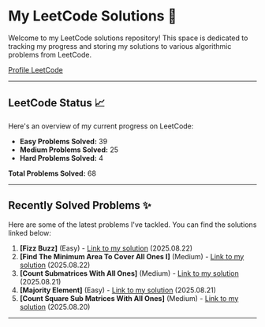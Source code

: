 # My LeetCode Solutions 🚀

Welcome to my LeetCode solutions repository! This space is dedicated to tracking my progress and storing my solutions to various algorithmic problems from LeetCode.

[Profile LeetCode](https://leetcode.com/u/L4yoos/)

---

## LeetCode Status 📈

Here's an overview of my current progress on LeetCode:
    
* **Easy Problems Solved:** 39
* **Medium Problems Solved:** 25
* **Hard Problems Solved:** 4
    
**Total Problems Solved:** 68
    

---

## Recently Solved Problems ✨

Here are some of the latest problems I've tackled. You can find the solutions linked below:
    
1.  **[Fizz Buzz]** (Easy) - [Link to my solution](https://github.com/L4yoos/leetcode/blob/main/412_FizzBuzz_Easy/Solution.java) (2025.08.22)
2.  **[Find The Minimum Area To Cover All Ones I]** (Medium) - [Link to my solution](https://github.com/L4yoos/leetcode/blob/main/3195_FindTheMinimumAreaToCoverAllOnesI_Medium/Solution.java) (2025.08.22)
3.  **[Count Submatrices With All Ones]** (Medium) - [Link to my solution](https://github.com/L4yoos/leetcode/blob/main/1504_CountSubmatricesWithAllOnes_Medium/Solution.java) (2025.08.21)
4.  **[Majority Element]** (Easy) - [Link to my solution](https://github.com/L4yoos/leetcode/blob/main/169_MajorityElement_Easy/Solution.java) (2025.08.21)
5.  **[Count Square Sub Matrices With All Ones]** (Medium) - [Link to my solution](https://github.com/L4yoos/leetcode/blob/main/1277_CountSquareSubMatricesWithAllOnes_Medium/Solution.java) (2025.08.20)
    
---

